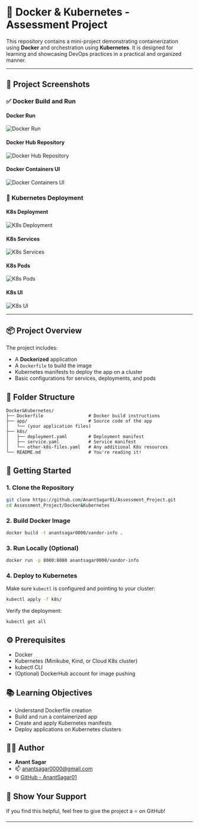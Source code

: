 
# 🐳 Docker & Kubernetes - Assessment Project

This repository contains a mini-project demonstrating containerization using **Docker** and orchestration using **Kubernetes**. It is designed for learning and showcasing DevOps practices in a practical and organized manner.

---

## 📸 Project Screenshots

### ✅ Docker Build and Run

#### Docker Run
![Docker Run](https://github.com/user-attachments/assets/6ef30251-678d-4809-9fe9-8d7672e7af43)
#### Docker Hub Repository
![Docker Hub Repository](https://github.com/user-attachments/assets/83afca58-88fa-4c0e-836b-60ce198e88ce)
#### Docker Containers UI
![Docker Containers UI](https://github.com/user-attachments/assets/6c6a7fe1-1ded-4134-bc02-97d401ba4bc4)


### 🚢 Kubernetes Deployment

#### K8s Deployment
![K8s Deployment](https://github.com/user-attachments/assets/52283926-4f85-4f64-a9f3-c938d3b313b7)

#### K8s Services
![K8s Services](https://github.com/user-attachments/assets/edc2d2f6-6fa8-4d90-a5b9-fcce358a9dd1)

#### K8s Pods
![K8s Pods](https://github.com/user-attachments/assets/c2882ee0-a576-48e2-a9b4-3fe8938decaf)

#### K8s UI
![K8s UI](https://github.com/user-attachments/assets/713a0fb5-1bdd-49a0-be16-1f033a125bab)


---

## 📦 Project Overview

The project includes:

- A **Dockerized** application
- A `Dockerfile` to build the image
- Kubernetes manifests to deploy the app on a cluster
- Basic configurations for services, deployments, and pods

## 📁 Folder Structure

```
Docker&Kubernetes/
├── Dockerfile                 # Docker build instructions
├── app/                       # Source code of the app
│   └── (your application files)
├── k8s/
│   ├── deployment.yaml        # Deployment manifest
│   ├── service.yaml           # Service manifest
│   └── other-k8s-files.yaml   # Any additional K8s resources
└── README.md                  # You're reading it!
```

## 🚀 Getting Started

### 1. Clone the Repository

```bash
git clone https://github.com/AnantSagar01/Assessment_Project.git
cd Assessment_Project/Docker&Kubernetes
```

### 2. Build Docker Image

```bash
docker build -t anantsagar0000/vandor-info .
```

### 3. Run Locally (Optional)

```bash
docker run -p 8080:8080 anantsagar0000/vandor-info
```

### 4. Deploy to Kubernetes

Make sure `kubectl` is configured and pointing to your cluster:

```bash
kubectl apply -f k8s/
```

Verify the deployment:

```bash
kubectl get all
```

## ⚙️ Prerequisites

- Docker
- Kubernetes (Minikube, Kind, or Cloud K8s cluster)
- kubectl CLI
- (Optional) DockerHub account for image pushing

## 📚 Learning Objectives

- Understand Dockerfile creation
- Build and run a containerized app
- Create and apply Kubernetes manifests
- Deploy applications on Kubernetes clusters

## 👨‍💻 Author

- **Anant Sagar**
- 📫 anantsagar0000@gmail.com
- 🌐 [GitHub - AnantSagar01](https://github.com/AnantSagar01)

## 🌟 Show Your Support

If you find this helpful, feel free to give the project a ⭐ on GitHub!

---
